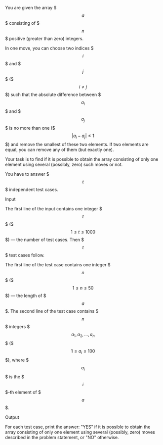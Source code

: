 You are given the array $$$a$$$ consisting of $$$n$$$ positive       (greater than zero) integers.

In one move, you can choose two indices $$$i$$$ and $$$j$$$ ($$$i        \ne j$$$) such that the absolute difference between $$$a_i$$$ and        $$$a_j$$$ is no more than one ($$$|a_i - a_j| \le 1$$$) and remove       the smallest of these two elements. If two elements are equal, you       can remove any of them (but exactly one).

Your task is to find if it is possible to obtain the array       consisting of only one       element using several (possibly, zero) such moves or not.

You have to answer $$$t$$$ independent test cases.





Input



The first line of the input contains one integer $$$t$$$ ($$$1       \le t  \le 1000$$$) — the number of test cases. Then $$$t$$$ test       cases  follow.

The first line of the test case contains one integer  $$$n$$$       ($$$1 \le n \le 50$$$) — the length of $$$a$$$. The second line of       the test case contains $$$n$$$ integers $$$a_1, a_2,  \dots, a_n$$$       ($$$1 \le a_i \le 100$$$), where $$$a_i$$$ is the  $$$i$$$-th       element of $$$a$$$.





Output



For each test case, print the answer: "YES" if it is possible to       obtain the array consisting of only one element using several       (possibly, zero) moves described in the problem statement, or         "NO" otherwise.